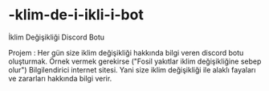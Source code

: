 # -klim-de-i-ikli-i-bot
İklim Değişikliği Discord Botu 


Projem : Her gün size iklim değişikliği hakkında bilgi veren discord botu oluşturmak. Örnek vermek gerekirse ("Fosil yakıtlar iklim değişikliğine sebep olur")
         Bilgilendirici internet sitesi. Yani size iklim değişikliği ile alaklı fayaları ve zararları hakkında bilgi verir.
 
